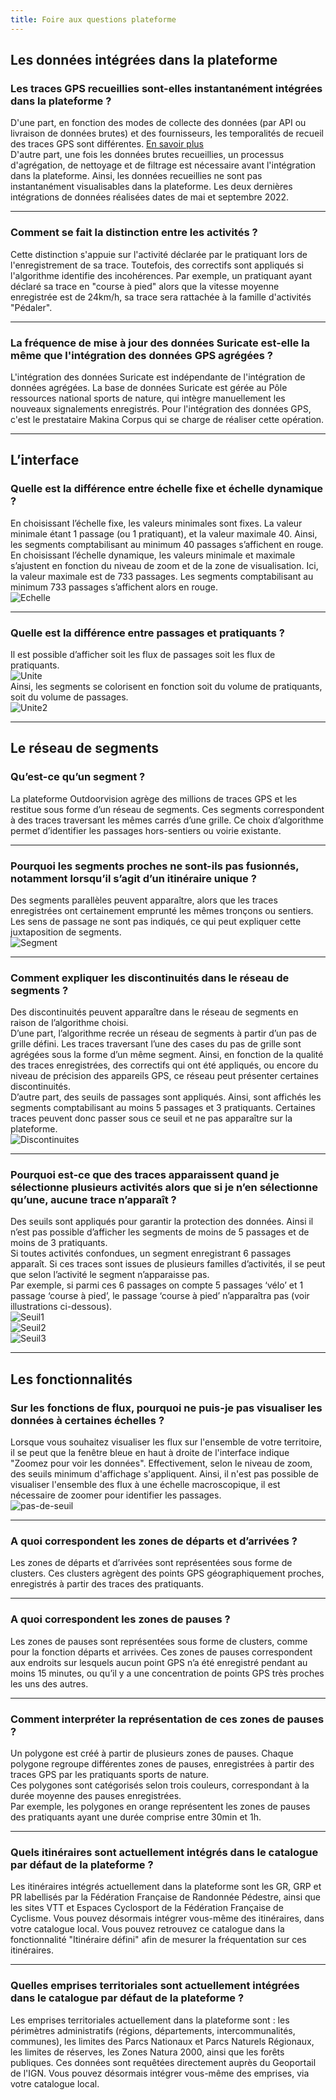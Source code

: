 ```yaml
---
title: Foire aux questions plateforme
---
```


## Les données intégrées dans la plateforme

### Les traces GPS recueillies sont-elles instantanément intégrées dans la plateforme ?
D'une part, en fonction des modes de collecte des données (par API ou livraison de données brutes) et des fournisseurs, les temporalités de recueil des traces GPS sont différentes. [En savoir plus](/partenaires) <br>
D'autre part, une fois les données brutes recueillies, un processus d'agrégation, de nettoyage et de filtrage est nécessaire avant l'intégration dans la plateforme. 
Ainsi, les données recueillies ne sont pas instantanément visualisables dans la plateforme. Les deux dernières intégrations de données réalisées dates de mai et septembre 2022.

---

### Comment se fait la distinction entre les activités ?
Cette distinction s'appuie sur l'activité déclarée par le pratiquant lors de l'enregistrement de sa trace. Toutefois, des correctifs sont appliqués si l'algorithme identifie des incohérences. Par exemple, un pratiquant ayant déclaré sa trace en "course à pied" alors que la vitesse moyenne enregistrée est de 24km/h, sa trace sera rattachée à la famille d'activités "Pédaler". <br>

---

### La fréquence de mise à jour des données Suricate est-elle la même que l'intégration des données GPS agrégées ?
L'intégration des données Suricate est indépendante de l'intégration de données agrégées. La base de données Suricate est gérée au Pôle ressources national sports de nature, qui intègre manuellement les nouveaux signalements enregistrés. Pour l'intégration des données GPS, c'est le prestataire Makina Corpus qui se charge de réaliser cette opération. <br>

---

## L’interface

### Quelle est la différence entre échelle fixe et échelle dynamique ?
En choisissant l’échelle fixe, les valeurs minimales sont fixes. La valeur minimale étant 1 passage (ou 1 pratiquant), et la valeur maximale 40. Ainsi, les segments comptabilisant au minimum 40 passages s’affichent en rouge. <br>
En choisissant l’échelle dynamique, les valeurs minimale et maximale s’ajustent en fonction du niveau de zoom et de la zone de visualisation. Ici, la valeur maximale est de 733 passages. Les segments comptabilisant au minimum 733 passages s’affichent alors en rouge. <br>
![Echelle](/medias/faq-plateforme/Echelle.jpg)

---

### Quelle est la différence entre passages et pratiquants ? 
Il est possible d’afficher soit les flux de passages soit les flux de pratiquants. <br>
![Unite](/medias/faq-plateforme/Unite.jpg) <br>
Ainsi, les segments se colorisent en fonction soit du volume de pratiquants, soit du volume de passages. <br>
![Unite2](/medias/faq-plateforme/Unite2.jpg)

---

## Le réseau de segments

### Qu’est-ce qu’un segment ?
La plateforme Outdoorvision agrège des millions de traces GPS et les restitue sous forme d’un réseau de segments. Ces segments correspondent à des traces traversant les mêmes carrés d’une grille. Ce choix d’algorithme permet d’identifier les passages hors-sentiers ou voirie existante. 

---

### Pourquoi les segments proches ne sont-ils pas fusionnés, notamment lorsqu’il s’agit d’un itinéraire unique ?
Des segments parallèles peuvent apparaître, alors que les traces enregistrées ont certainement emprunté les mêmes tronçons ou sentiers. Les sens de passage ne sont pas indiqués, ce qui peut expliquer cette juxtaposition de segments. <br>
![Segment](/medias/faq-plateforme/Segments.jpg)

---

### Comment expliquer les discontinuités dans le réseau de segments ?
Des discontinuités peuvent apparaître dans le réseau de segments en raison de l’algorithme choisi. <br>
D’une part, l’algorithme recrée un réseau de segments à partir d’un pas de grille défini. Les traces traversant l’une des cases du pas de grille sont agrégées sous la forme d’un même segment. Ainsi, en fonction de la qualité des traces enregistrées, des correctifs qui ont été appliqués, ou encore du niveau de précision des appareils GPS, ce réseau peut présenter certaines discontinuités. <br> 
D’autre part, des seuils de passages sont appliqués. Ainsi, sont affichés les segments comptabilisant au moins 5 passages et 3 pratiquants. Certaines traces peuvent donc passer sous ce seuil et ne pas apparaître sur la plateforme. <br>
![Discontinuites](/medias/faq-plateforme/Discontinuites.jpg)

---

### Pourquoi est-ce que des traces apparaissent quand je sélectionne plusieurs activités alors que si je n’en sélectionne qu’une, aucune trace n’apparaît ?
Des seuils sont appliqués pour garantir la protection des données. Ainsi il n’est pas possible d’afficher les segments de moins de 5 passages et de moins de 3 pratiquants. <br> 
Si toutes activités confondues, un segment enregistrant 6 passages apparaît. Si ces traces sont issues de plusieurs familles d’activités, il se peut que selon l’activité le segment n’apparaisse pas. <br> 
Par exemple, si parmi ces 6 passages on compte 5 passages ‘vélo’ et 1 passage ‘course à pied’, le passage ‘course à pied’ n’apparaîtra pas (voir illustrations ci-dessous). <br>
![Seuil1](/medias/faq-plateforme/Seuil1.jpg) <br>
![Seuil2](/medias/faq-plateforme/Seuil2.jpg) <br>
![Seuil3](/medias/faq-plateforme/Seuil3.jpg)

---

## Les fonctionnalités

### Sur les fonctions de flux, pourquoi ne puis-je pas visualiser les données à certaines échelles ?
Lorsque vous souhaitez visualiser les flux sur l'ensemble de votre territoire, il se peut que la fenêtre bleue en haut à droite de l'interface indique "Zoomez pour voir les données". Effectivement, selon le niveau de zoom, des seuils minimum d'affichage s'appliquent. Ainsi, il n'est pas possible de visualiser l'ensemble des flux à une échelle macroscopique, il est nécessaire de zoomer pour identifier les passages. <br>
![pas-de-seuil](/medias/faq-plateforme/seuils.png) <br>

---

### A quoi correspondent les zones de départs et d’arrivées ?
Les zones de départs et d’arrivées sont représentées sous forme de clusters. Ces clusters agrègent des points GPS géographiquement proches, enregistrés à partir des traces des pratiquants. 

---

### A quoi correspondent les zones de pauses ?
Les zones de pauses sont représentées sous forme de clusters, comme pour la fonction départs et arrivées. Ces zones de pauses correspondent aux endroits sur lesquels aucun point GPS n’a été enregistré pendant au moins 15 minutes, ou qu’il y a une concentration de points GPS très proches les uns des autres. 

---

### Comment interpréter la représentation de ces zones de pauses ?
Un polygone est créé à partir de plusieurs zones de pauses. Chaque polygone regroupe différentes zones de pauses, enregistrées à partir des traces GPS par les pratiquants sports de nature. <br> 
Ces polygones sont catégorisés selon trois couleurs, correspondant à la durée moyenne des pauses enregistrées. <br> 
Par exemple, les polygones en orange représentent les zones de pauses des pratiquants ayant une durée comprise entre 30min et 1h.

---

### Quels itinéraires sont actuellement intégrés dans le catalogue par défaut de la plateforme ?
Les itinéraires intégrés actuellement dans la plateforme sont les GR, GRP et PR labellisés par la Fédération Française de Randonnée Pédestre, ainsi que les sites VTT et Espaces Cyclosport de la Fédération Française de Cyclisme. Vous pouvez désormais intégrer vous-même des itinéraires, dans votre catalogue local. Vous pouvez retrouvez ce catalogue dans la fonctionnalité "Itinéraire défini" afin de mesurer la fréquentation sur ces itinéraires.

---

### Quelles emprises territoriales sont actuellement intégrées dans le catalogue par défaut de la plateforme ?
Les emprises territoriales actuellement dans la plateforme sont : les périmètres administratifs (régions, départements, intercommunalités, communes), les limites des Parcs Nationaux et Parcs Naturels Régionaux, les limites de réserves, les Zones Natura 2000, ainsi que les forêts publiques. Ces données sont requêtées directement auprès du Geoportail de l'IGN. Vous pouvez désormais intégrer vous-même des emprises, via votre catalogue local. 
